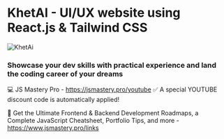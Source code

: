 # KhetAI - UI/UX website using React.js & Tailwind CSS

![KhetAi](https://i.ibb.co/BK1Hn0x/Screenshot-2022-08-08-at-4-05-48-PM.png)



### Showcase your dev skills with practical experience and land the coding career of your dreams
💻 JS Mastery Pro - https://jsmastery.pro/youtube
✅ A special YOUTUBE discount code is automatically applied!

📙 Get the Ultimate Frontend & Backend Development Roadmaps, a Complete JavaScript Cheatsheet, Portfolio Tips, and more - https://www.jsmastery.pro/links
